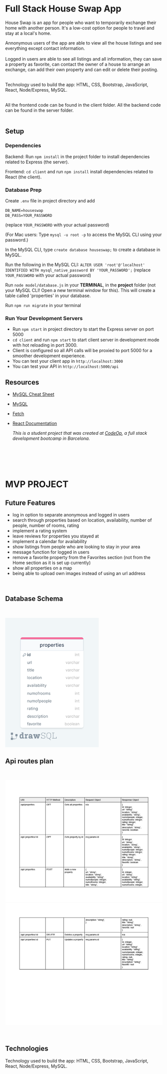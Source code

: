 # Full Stack House Swap App

House Swap is an app for people who want to temporarily exchange their home with another person. It's a low-cost option for people to travel and stay at a local's home.

Annonymous users of the app are able to view all the house listings and see everything except contact information.
<br/>
<br/>
Logged in users are able to see all listings and all information, they can save a property as favorite, can contact the owner of a house to arrange an exchange, can add their own property and can edit or delete their posting. 
<br/>
<br/>

Technology used to build the app: HTML, CSS, Bootstrap, JavaScript, React, Node/Express, MySQL.
<br/>
<br/>


All the frontend code can be found in the client folder.
All the backend code can be found in the server folder. 
<br/>
<br/>


## Setup

### Dependencies

Backend: Run `npm install` in the project folder to install dependencies related to Express (the server).

Frontend: `cd client` and run `npm install` install dependencies related to React (the client).


### Database Prep

Create `.env` file in project directory and add

```
DB_NAME=houseswap
DB_PASS=YOUR_PASSWORD
```

(replace `YOUR_PASSWORD` with your actual password)

(For Mac users: Type `mysql -u root -p` to access the MySQL CLI using your password.)

In the MySQL CLI, type `create database houseswap;` to create a database in MySQL.

Run the following in the MySQL CLI: `ALTER USER 'root'@'localhost' IDENTIFIED WITH mysql_native_password BY 'YOUR_PASSWORD';` (replace `YOUR_PASSWORD` with your actual password)

Run `node model/database.js` in your **TERMINAL**, in the **project** folder (not your MySQL CLI! Open a new terminal window for this). This will create a table called 'properties' in your database.

Run `npm run migrate` in your terminal


### Run Your Development Servers

- Run `npm start` in project directory to start the Express server on port 5000
- `cd client` and run `npm start` to start client server in development mode with hot reloading in port 3000.
- Client is configured so all API calls will be proxied to port 5000 for a smoother development experience. 
- You can test your client app in `http://localhost:3000`
- You can test your API in `http://localhost:5000/api`


## Resources

- [MySQL Cheat Sheet](http://www.mysqltutorial.org/mysql-cheat-sheet.aspx)
- [MySQL](https://dev.mysql.com/doc/refman/8.0/en/database-use.html)
- [Fetch](https://developer.mozilla.org/en-US/docs/Web/API/Fetch_API/Using_Fetch)
- [React Documentation](https://reactjs.org/docs/hello-world.html)

  _This is a student project that was created at [CodeOp](http://CodeOp.tech), a full stack development bootcamp in Barcelona._
  
<br/>
<br/>
<br/>
<br/>

# MVP PROJECT 

## Future Features 

- log in option to separate anonymous and logged in users
- search through properties based on location, availability, number of people, number of rooms, rating
- implement a rating system
- leave reviews for properties you stayed at
- implement a calendar for availability 
- show listings from people who are looking to stay in your area 
- message function for logged in users 
- remove a favorite property from the Favorites section (not from the Home section as it is set up currently)
- show all properties on a map 
- being able to upload own images instead of using an url address

<br/>

## Database Schema
<br/>

 <img 
    src="table.png"
    alt="database table"
    style="display: inline-block; max-width: 300px">

## Api routes plan
<br/>

 <img 
    src="apiroutes1.jpg"
    alt="api routes"
    >
     <img 
    src="apiroutes2.jpg"
    alt="api routes"
    >

<br/>

## Technologies

Technology used to build the app: HTML, CSS, Bootstrap, JavaScript, React, Node/Express, MySQL.




  

